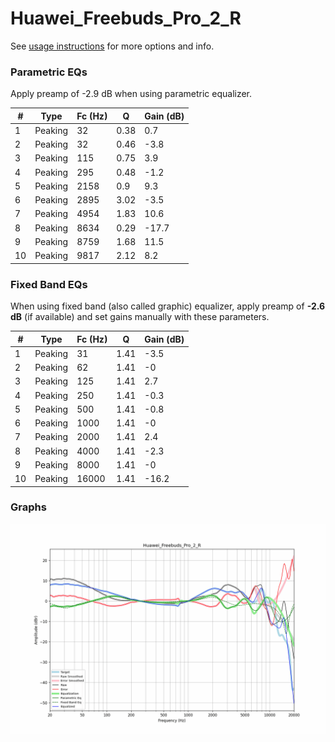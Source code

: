 # Huawei_Freebuds_Pro_2_R
See [usage instructions](https://github.com/jaakkopasanen/AutoEq#usage) for more options and info.

### Parametric EQs
Apply preamp of -2.9 dB when using parametric equalizer.

|   # | Type    |   Fc (Hz) |    Q |   Gain (dB) |
|-----|---------|-----------|------|-------------|
|   1 | Peaking |        32 | 0.38 |         0.7 |
|   2 | Peaking |        32 | 0.46 |        -3.8 |
|   3 | Peaking |       115 | 0.75 |         3.9 |
|   4 | Peaking |       295 | 0.48 |        -1.2 |
|   5 | Peaking |      2158 | 0.9  |         9.3 |
|   6 | Peaking |      2895 | 3.02 |        -3.5 |
|   7 | Peaking |      4954 | 1.83 |        10.6 |
|   8 | Peaking |      8634 | 0.29 |       -17.7 |
|   9 | Peaking |      8759 | 1.68 |        11.5 |
|  10 | Peaking |      9817 | 2.12 |         8.2 |

### Fixed Band EQs
When using fixed band (also called graphic) equalizer, apply preamp of **-2.6 dB** (if available) and set gains manually with these parameters.

|   # | Type    |   Fc (Hz) |    Q |   Gain (dB) |
|-----|---------|-----------|------|-------------|
|   1 | Peaking |        31 | 1.41 |        -3.5 |
|   2 | Peaking |        62 | 1.41 |        -0   |
|   3 | Peaking |       125 | 1.41 |         2.7 |
|   4 | Peaking |       250 | 1.41 |        -0.3 |
|   5 | Peaking |       500 | 1.41 |        -0.8 |
|   6 | Peaking |      1000 | 1.41 |        -0   |
|   7 | Peaking |      2000 | 1.41 |         2.4 |
|   8 | Peaking |      4000 | 1.41 |        -2.3 |
|   9 | Peaking |      8000 | 1.41 |        -0   |
|  10 | Peaking |     16000 | 1.41 |       -16.2 |

### Graphs
![](./Huawei_Freebuds_Pro_2_R.png)
